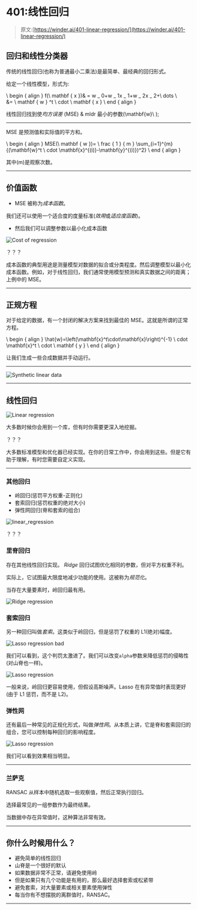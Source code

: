 # 401:线性回归

> 原文:[https://winder.ai/401-linear-regression/](https://winder.ai/401-linear-regression/)

## 回归和线性分类器

传统的线性回归(也称为普通最小二乘法)是最简单、最经典的回归形式。

给定一个线性模型，形式为:

\ begin { align } f(\ mathbf { x })& = w _ 0+w _ 1x _ 1+w _ 2x _ 2+\ dots \ \
&= \ mathbf { w } ^t \ cdot \ mathbf { x } \ end { align }

线性回归找到使*均方误差* (MSE) & mldr 最小的参数\(\mathbf{w}\ );

* * *

MSE 是预测值和实际值的平方和。

\ begin { align } MSE(\ mathbf { w })= \ frac { 1 } { m } \sum_{i=1}^{m}{(\mathbf{w}^t \ cdot \mathbf{x}^{(i)}-\mathbf{y}^{(i)})^2} \ end { align }

其中\(m\)是观察次数。

* * *

## 价值函数

*   MSE 被称为*成本函数*。

我们还可以使用一个适合度的度量标准(*效用*或*适应度函数*)。

*   然后我们可以调整参数以最小化成本函数

![Cost of regression](../Images/ec6f6ae721232b8479dbc5e9b0d54d00.png)

？？？

成本函数的典型用途是测量模型对数据的拟合或分类程度。然后调整模型以最小化成本函数。例如，对于线性回归，我们通常使用模型预测和真实数据之间的距离；上例中的 MSE。

* * *

## 正规方程

对于给定的数据，有一个封闭的解决方案来找到最佳的 MSE。这就是所谓的正常方程。

\ begin { align } \hat{w}=\left(\mathbf{x}^t\cdot\mathbf{x}\right)^{-1} \ cdot \mathbf{x}^t \ cdot \ mathbf { y } \ end { align }

让我们生成一些合成数据并手动运行。

* * *

![Synthetic linear data](../Images/6dfb0d28e74adbbec4b8e3d6fb86d240.png)

* * *

## 线性回归

![Linear regression](../Images/decbe2a2ae0d35cf680d1f54157ea3f5.png)

大多数时候你会用到一个库，但有时你需要更深入地挖掘。

？？？

大多数标准模型和优化器已经实现。在你的日常工作中，你会用到这些。但是它有助于理解，有时您需要自定义实现。

* * *

### 其他回归

*   岭回归(惩罚平方权重-正则化)
*   套索回归(惩罚权重的绝对大小)
*   弹性网回归(脊和套索的组合)

![linear_regression](../Images/8599ea1700efbb8ff2aacf4b300b4e1d.png)

？？？

### 里脊回归

存在其他线性回归实现。 *Ridge* 回归试图优化相同的参数，但对平方权重不利。

实际上，它试图最大限度地减少功能的使用。这被称为*规范化*。

当存在大量要素时，岭回归最有用。

![Ridge regression](../Images/2693cb40bf74c7d32f793d2eb284f1a5.png)

### 套索回归

另一种回归叫做*套索*。这类似于岭回归，但是惩罚了权重的 L1(绝对)幅度。

![Lasso regression bad](../Images/f5c6ceabc4e354e93d2e71a520094452.png)

我们可以看到，这个判罚太激进了。我们可以改变`alpha`参数来降低惩罚的侵略性(对山脊也一样)。

![Lasso regression](../Images/134f08081cd1aa7d93b8eb51adaafc1d.png)

一般来说，岭回归更容易使用，但假设高斯噪声。Lasso 在有异常值时表现更好(由于 L1 惩罚，而不是 L2)。

### 弹性网

还有最后一种常见的正规化形式，叫做*弹性网*。从本质上讲，它是脊和套索回归的组合，您可以控制每种回归的影响程度。

![Lasso regression](../Images/fdf9a6f7f7064f6146451817190d1ee2.png)

我们可以看到效果相当明显。

* * *

### 兰萨克

RANSAC 从样本中随机选取一些观察值，然后正常执行回归。

选择最常见的一组参数作为最终结果。

当数据中存在异常值时，这种算法非常有效。

* * *

## 你什么时候用什么？

*   避免简单的线性回归
*   山脊是一个很好的默认
*   如果数据非常不正常，请避免使用岭
*   但是如果只有几个功能是有用的，那么最好选择套索或松紧带
*   避免套索，对大量要素或相关要素使用弹性
*   每当你有不想摆脱的离群值时，RANSAC。

* * *